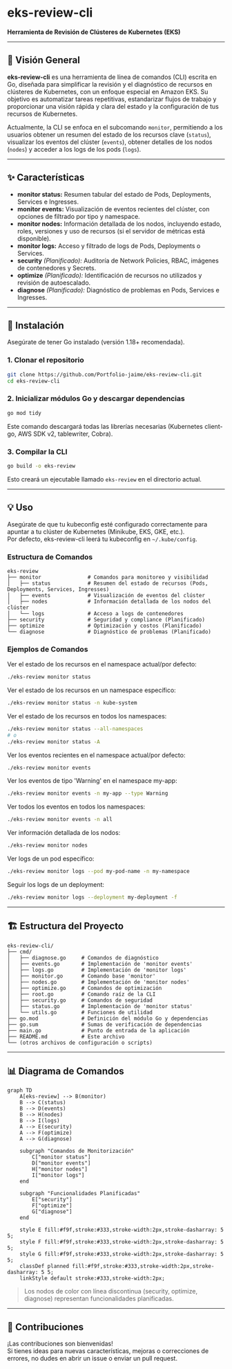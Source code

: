 # eks-review-cli

**Herramienta de Revisión de Clústeres de Kubernetes (EKS)**

---

## 📖 Visión General

**eks-review-cli** es una herramienta de línea de comandos (CLI) escrita en Go, diseñada para simplificar la revisión y el diagnóstico de recursos en clústeres de Kubernetes, con un enfoque especial en Amazon EKS. Su objetivo es automatizar tareas repetitivas, estandarizar flujos de trabajo y proporcionar una visión rápida y clara del estado y la configuración de tus recursos de Kubernetes.

Actualmente, la CLI se enfoca en el subcomando `monitor`, permitiendo a los usuarios obtener un resumen del estado de los recursos clave (`status`), visualizar los eventos del clúster (`events`), obtener detalles de los nodos (`nodes`) y acceder a los logs de los pods (`logs`).

---

## ✨ Características

- **monitor status:** Resumen tabular del estado de Pods, Deployments, Services e Ingresses.
- **monitor events:** Visualización de eventos recientes del clúster, con opciones de filtrado por tipo y namespace.
- **monitor nodes:** Información detallada de los nodos, incluyendo estado, roles, versiones y uso de recursos (si el servidor de métricas está disponible).
- **monitor logs:** Acceso y filtrado de logs de Pods, Deployments o Services.
- **security** *(Planificado):* Auditoría de Network Policies, RBAC, imágenes de contenedores y Secrets.
- **optimize** *(Planificado):* Identificación de recursos no utilizados y revisión de autoescalado.
- **diagnose** *(Planificado):* Diagnóstico de problemas en Pods, Services e Ingresses.

---

## 🚀 Instalación

Asegúrate de tener Go instalado (versión 1.18+ recomendada).

### 1. Clonar el repositorio

```bash
git clone https://github.com/Portfolio-jaime/eks-review-cli.git
cd eks-review-cli
```

### 2. Inicializar módulos Go y descargar dependencias

```bash
go mod tidy
```
Este comando descargará todas las librerías necesarias (Kubernetes client-go, AWS SDK v2, tablewriter, Cobra).

### 3. Compilar la CLI

```bash
go build -o eks-review
```
Esto creará un ejecutable llamado `eks-review` en el directorio actual.

---

## 💡 Uso

Asegúrate de que tu kubeconfig esté configurado correctamente para apuntar a tu clúster de Kubernetes (Minikube, EKS, GKE, etc.).  
Por defecto, eks-review-cli leerá tu kubeconfig en `~/.kube/config`.

### Estructura de Comandos

```
eks-review
├── monitor               # Comandos para monitoreo y visibilidad
│   ├── status            # Resumen del estado de recursos (Pods, Deployments, Services, Ingresses)
│   ├── events            # Visualización de eventos del clúster
│   ├── nodes             # Información detallada de los nodos del clúster
│   └── logs              # Acceso a logs de contenedores
├── security              # Seguridad y compliance (Planificado)
├── optimize              # Optimización y costos (Planificado)
└── diagnose              # Diagnóstico de problemas (Planificado)
```

### Ejemplos de Comandos

Ver el estado de los recursos en el namespace actual/por defecto:
```bash
./eks-review monitor status
```

Ver el estado de los recursos en un namespace específico:
```bash
./eks-review monitor status -n kube-system
```

Ver el estado de los recursos en todos los namespaces:
```bash
./eks-review monitor status --all-namespaces
# o
./eks-review monitor status -A
```

Ver los eventos recientes en el namespace actual/por defecto:
```bash
./eks-review monitor events
```

Ver los eventos de tipo 'Warning' en el namespace my-app:
```bash
./eks-review monitor events -n my-app --type Warning
```

Ver todos los eventos en todos los namespaces:
```bash
./eks-review monitor events -n all
```

Ver información detallada de los nodos:
```bash
./eks-review monitor nodes
```

Ver logs de un pod específico:
```bash
./eks-review monitor logs --pod my-pod-name -n my-namespace
```

Seguir los logs de un deployment:
```bash
./eks-review monitor logs --deployment my-deployment -f
```

---

## 🏗️ Estructura del Proyecto

```
eks-review-cli/
├── cmd/
│   ├── diagnose.go     # Comandos de diagnóstico
│   ├── events.go       # Implementación de 'monitor events'
│   ├── logs.go         # Implementación de 'monitor logs'
│   ├── monitor.go      # Comando base 'monitor'
│   ├── nodes.go        # Implementación de 'monitor nodes'
│   ├── optimize.go     # Comandos de optimización
│   ├── root.go         # Comando raíz de la CLI
│   ├── security.go     # Comandos de seguridad
│   ├── status.go       # Implementación de 'monitor status'
│   └── utils.go        # Funciones de utilidad
├── go.mod              # Definición del módulo Go y dependencias
├── go.sum              # Sumas de verificación de dependencias
├── main.go             # Punto de entrada de la aplicación
├── README.md           # Este archivo
└── (otros archivos de configuración o scripts)
```

---

## 📊 Diagrama de Comandos

```mermaid
graph TD
    A[eks-review] --> B(monitor)
    B --> C(status)
    B --> D(events)
    B --> H(nodes)
    B --> I(logs)
    A --> E(security)
    A --> F(optimize)
    A --> G(diagnose)

    subgraph "Comandos de Monitorización"
        C["monitor status"]
        D["monitor events"]
        H["monitor nodes"]
        I["monitor logs"]
    end

    subgraph "Funcionalidades Planificadas"
        E["security"]
        F["optimize"]
        G["diagnose"]
    end

    style E fill:#f9f,stroke:#333,stroke-width:2px,stroke-dasharray: 5 5;
    style F fill:#f9f,stroke:#333,stroke-width:2px,stroke-dasharray: 5 5;
    style G fill:#f9f,stroke:#333,stroke-width:2px,stroke-dasharray: 5 5;
    classDef planned fill:#f9f,stroke:#333,stroke-width:2px,stroke-dasharray: 5 5;
    linkStyle default stroke:#333,stroke-width:2px;
```

> Los nodos de color con línea discontinua (security, optimize, diagnose) representan funcionalidades planificadas.

---

## 🤝 Contribuciones

¡Las contribuciones son bienvenidas!  
Si tienes ideas para nuevas características, mejoras o correcciones de errores, no dudes en abrir un issue o enviar un pull request.